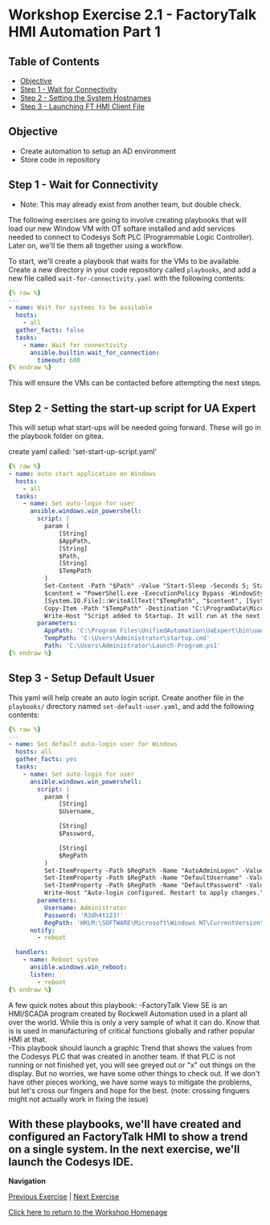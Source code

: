 # Workshop Exercise 2.1 - FactoryTalk HMI Automation Part 1

## Table of Contents

* [Objective](#objective)
* [Step 1 - Wait for Connectivity](#step-1---wait-for-connectivity)
* [Step 2 - Setting the System Hostnames](#step-2---setting-the-system-hostnames)
* [Step 3 - Launching FT HMI Client File](#step-3---Launching-FactoryTalk-HMI-Client-File)

## Objective

* Create automation to setup an AD environment
* Store code in repository

## Step 1 - Wait for Connectivity
- Note: This may already exist from another team, but double check.

The following exercises are going to involve creating playbooks that will load our new Window VM with OT softare installed and add services needed to connect to Codesys Soft PLC (Programmable Logic Controller). Later on, we'll tie them all together using a workflow.

To start, we'll create a playbook that waits for the VMs to be available. Create a new directory in your code repository called `playbooks`, and add a new file called `wait-for-connectivity.yaml` with the following contents:

```yaml
{% raw %}
---
- name: Wait for systems to be available
  hosts:
    - all
  gather_facts: false
  tasks:
    - name: Wait for connectivity
      ansible.builtin.wait_for_connection:
        timeout: 600
{% endraw %}
```

This will ensure the VMs can be contacted before attempting the next steps.

## Step 2 - Setting the start-up script for UA Expert
This will setup what start-ups will be needed going forward. These will go in the playbook folder on gitea. 

create yaml called: 'set-start-up-script.yaml' 

```yaml
{% raw %}
- name: auto start application on Windows
  hosts:
    - all
  tasks:
    - name: Set auto-login for user
      ansible.windows.win_powershell:
        script: |
          param (
              [String]
              $AppPath,
              [String]
              $Path,
              [String]
              $TempPath
          )
          Set-Content -Path "$Path" -Value "Start-Sleep -Seconds 5; Start-Process -FilePath \"$AppPath\"" -Encoding UTF8
          $content = "PowerShell.exe -ExecutionPolicy Bypass -WindowStyle Hidden -File $Path"
          [System.IO.File]::WriteAllText("$TempPath", "$content", [System.Text.UTF8Encoding]::new($false))
          Copy-Item -Path "$TempPath" -Destination "C:\ProgramData\Microsoft\Windows\Start Menu\Programs\Startup\" -Force    
          Write-Host "Script added to Startup. It will run at the next login."
        parameters:
          AppPath: 'C:\Program Files\UnifiedAutomation\UaExpert\bin\uaexpert.exe'
          TempPath: 'C:\Users\Administrator\startup.cmd'
          Path: 'C:\Users\Administrator\Launch-Program.ps1'
{% endraw %}
```

## Step 3 - Setup Default Usuer
This yaml will help create an auto login script. Create another file in the `playbooks/` directory named `set-default-user.yaml`, and add the following contents:

```yaml
{% raw %}
---
- name: Set default auto-login user for Windows
  hosts: all
  gather_facts: yes
  tasks:
    - name: Set auto-login for user
      ansible.windows.win_powershell:
        script: |
          param (
              [String]
              $Username,

              [String]
              $Password,

              [String]
              $RegPath
          )
          Set-ItemProperty -Path $RegPath -Name "AutoAdminLogon" -Value "1" -Type String
          Set-ItemProperty -Path $RegPath -Name "DefaultUsername" -Value $Username -Type String
          Set-ItemProperty -Path $RegPath -Name "DefaultPassword" -Value $Password -Type String
          Write-Host "Auto-login configured. Restart to apply changes."
        parameters:
          Username: Administrator
          Password: 'R3dh4t123!'
          RegPath: 'HKLM:\SOFTWARE\Microsoft\Windows NT\CurrentVersion\Winlogon'
      notify:
        - reboot

  handlers:
    - name: Reboot system
      ansible.windows.win_reboot:
      listen:
        - reboot
{% endraw %}
```

A few quick notes about this playbook:
-FactoryTalk View SE is an HMI/SCADA program created by Rockwell Automation used in a plant all over the world. While this is only a very sample of what it can do. Know that is is used in manufacturing of critical functions globally and rather popular HMI at that.  
-This playbook should launch a graphic Trend that shows the values from the Codesys PLC that was created in another team. If that PLC is not running or not finished yet, you will see greyed out or "x" out things on the display. But no worries, we have some other things to check out. If we don't have other pieces working, we have some ways to mitigate the problems, but let's cross our fingers and hope for the best. (note: crossing finguers might not actually work in fixing the issue)

With these playbooks, we'll have created and configured an FactoryTalk HMI to show a trend on a single system. In the next exercise, we'll launch the Codesys IDE. 
---
**Navigation**

[Previous Exercise](../1.4-adding-chart-to-argocd/) | [Next Exercise](../3.1-contoller-as-code//)

[Click here to return to the Workshop Homepage](../../README.md)
